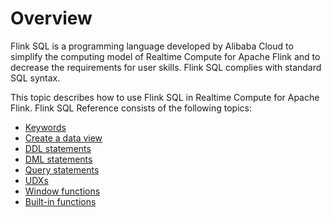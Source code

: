 # Overview

Flink SQL is a programming language developed by Alibaba Cloud to simplify the computing model of Realtime Compute for Apache Flink and to decrease the requirements for user skills. Flink SQL complies with standard SQL syntax.

This topic describes how to use Flink SQL in Realtime Compute for Apache Flink. Flink SQL Reference consists of the following topics:

-   [Keywords]()
-   [Create a data view]()
-   [DDL statements]()
-   [DML statements]()
-   [Query statements]()
-   [UDXs]()
-   [Window functions]()
-   [Built-in functions]()

